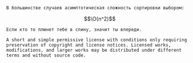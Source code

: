 	В большинстве случаев асимптотическая сложность сортировки выбором: 

$$\O(n^2)$$	
	
	Если кто то плюнет тебе в спину, значит ты впереди.

	A short and simple permissive license with conditions only requiring preservation of copyright and license notices. Licensed works, modifications, and larger works may be distributed under different terms and without source code.
